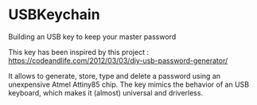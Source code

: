 # USBKeychain
Building an USB key to keep your master password

This key has been inspired by this project : https://codeandlife.com/2012/03/03/diy-usb-password-generator/

It allows to generate, store, type and delete a password using an unexpensive Atmel Attiny85 chip.
The key mimics the behavior of an USB keyboard, which makes it (almost) universal and driverless.
